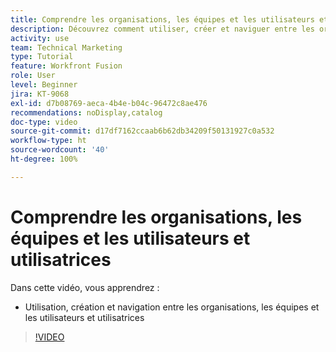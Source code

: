 ```yaml
---
title: Comprendre les organisations, les équipes et les utilisateurs et utilisatrices
description: Découvrez comment utiliser, créer et naviguer entre les organisations, les équipes et les utilisateurs et utilisatrices dans  [!DNL Adobe Workfront Fusion].
activity: use
team: Technical Marketing
type: Tutorial
feature: Workfront Fusion
role: User
level: Beginner
jira: KT-9068
exl-id: d7b08769-aeca-4b4e-b04c-96472c8ae476
recommendations: noDisplay,catalog
doc-type: video
source-git-commit: d17df7162ccaab6b62db34209f50131927c0a532
workflow-type: ht
source-wordcount: '40'
ht-degree: 100%

---
```


# Comprendre les organisations, les équipes et les utilisateurs et utilisatrices

Dans cette vidéo, vous apprendrez :

* Utilisation, création et navigation entre les organisations, les équipes et les utilisateurs et utilisatrices

>[!VIDEO](https://video.tv.adobe.com/v/335309/?quality=12&learn=on&enablevpops)
